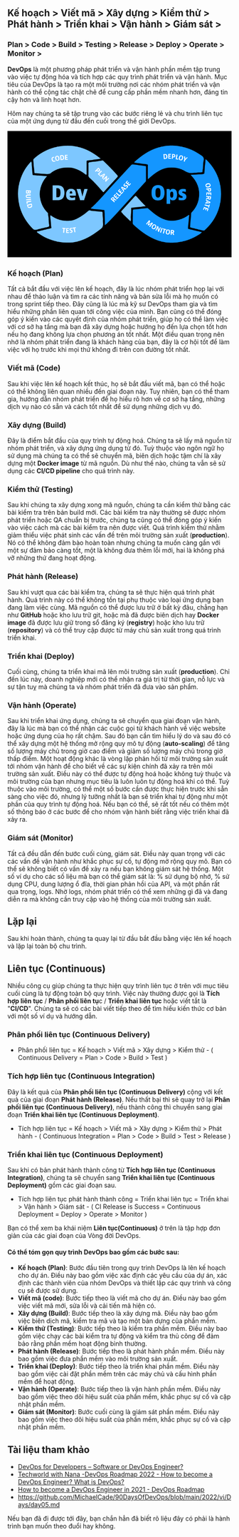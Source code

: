 ## Kế hoạch > Viết mã > Xây dựng > Kiểm thử > Phát hành > Triển khai > Vận hành > Giám sát >
### Plan > Code > Build > Testing > Release > Deploy > Operate > Monitor >

**DevOps** là một phương pháp phát triển và vận hành phần mềm tập trung vào việc tự động hóa và tích hợp các quy trình phát triển và vận hành. Mục tiêu của DevOps là tạo ra một môi trường nơi các nhóm phát triển và vận hành có thể cộng tác chặt chẽ để cung cấp phần mềm nhanh hơn, đáng tin cậy hơn và linh hoạt hơn.

Hôm nay chúng ta sẽ tập trung vào các bước riêng lẻ và chu trình liên tục của một ứng dụng từ đầu đến cuối trong thế giới DevOps.

![img](../Image/DevOps-process.png)

### Kế hoạch (Plan)

Tất cả bắt đầu với việc lên kế hoạch, đây là lúc nhóm phát triển họp lại với nhau để thảo luận và tìm ra các tính năng và bản sửa lỗi mà họ muốn có trong sprint tiếp theo. Đây cũng là lúc mà kỹ sư DevOps tham gia và tìm hiểu những phần liên quan tới công việc của mình. Bạn cũng có thể đóng góp ý kiến vào các quyết định của nhóm phát triển, giúp họ có thể làm việc với cơ sở hạ tầng mà bạn đã xây dựng hoặc hướng họ đến lựa chọn tốt hơn nếu họ đang không lựa chọn phương án tốt nhất. Một điều quan trọng nên nhớ là nhóm phát triển đang là khách hàng của bạn, đây là cơ hội tốt để làm việc với họ trước khi mọi thứ không đi trên con đường tốt nhất.

### Viết mã (Code)

Sau khi việc lên kế hoạch kết thúc, họ sẽ bắt đầu viết mã, bạn có thể hoặc có thể không liên quan nhiều đến giai đoạn này. Tuy nhiên, bạn có thể tham gia, hướng dẫn nhóm phát triển để họ hiểu rõ hơn về cơ sở hạ tầng, những dịch vụ nào có sẵn và cách tốt nhất để sử dụng những dịch vụ đó.

### Xây dựng (Build)

Đây là điểm bắt đầu của quy trình tự động hoá. Chúng ta sẽ lấy mã nguồn từ nhóm phát triển, và xây dựng ứng dụng từ đó. Tuỳ thuộc vào ngôn ngữ họ sử dụng mà chúng ta có thể sẽ chuyển mã, biên dịch hoặc tậm chí là xây dựng một **Docker image** từ mã nguồn. Dù như thế nào, chúng ta vẫn sẽ sử dụng các **CI/CD pipeline** cho quá trình này.

### Kiểm thử (Testing)

Sau khi chúng ta xây dựng xong mã nguồn, chúng ta cần kiểm thử bằng các bài kiểm tra trên bản build mới. Các bài kiểm tra này thường sẽ được nhóm phát triển hoặc QA chuẩn bị trước, chúng ta cũng có thể đóng góp ý kiến vào việc cách mà các bài kiểm tra nên được viết. Quá trình kiểm thử nhằm giảm thiểu việc phát sinh các vấn đề trên môi trường sản xuất (**production**). Nó có thể không đảm bào hoàn toàn nhưng chúng ta muốn càng gần với một sự đảm bảo càng tốt, một là không đưa thêm lỗi mới, hai là không phá vỡ những thứ đang hoạt động.

### Phát hành (Release)

Sau khi vượt qua các bài kiểm tra, chúng ta sẽ thực hiện quá trình phát hành. Quá trình này có thể không tồn tại phụ thuộc vào loại ứng dụng bạn đang làm việc cùng. Mã nguồn có thể được lưu trữ ở bất kỳ đâu, chẳng hạn như **GitHub** hoặc kho lưu trữ git, hoặc mã đã được biên dịch hay **Docker image** đã được lưu giữ trong sổ đăng ký (**registry**) hoặc kho lưu trữ (**repository**) và có thể truy cập được từ máy chủ sản xuất trong quá trình triển khai.

### Triển khai (Deploy)

Cuối cùng, chúng ta triển khai mã lên môi trường sản xuất (**production**). Chỉ đến lúc này, doanh nghiệp mới có thể nhận ra giá trị từ thời gian, nỗ lực và sự tận tuỵ mà chúng ta và nhóm phát triển đã đưa vào sản phẩm.

### Vận hành (Operate)

Sau khi triển khai ứng dụng, chúng ta sẽ chuyển qua giai đoạn vận hành, đây là lúc mà bạn có thể nhận các cuộc gọi từ khách hành về việc website hoặc ứng dụng của họ rất chậm. Sau đó bạn cần tìm hiểu lý do và sau đó có thể xây dựng một hệ thống mở rộng quy mô tự động (**auto-scaling**) để tăng số lượng máy chủ trong giờ cao điểm và giảm số lượng máy chủ trong giờ thấp điểm. Một hoạt động khác là vòng lặp phản hồi từ môi trường sản xuất tới nhóm vận hành để cho biết về các sự kiện chính đã xảy ra trên môi trường sản xuất. Điều này có thể được tự động hoá hoặc không tuỳ thuộc và môi trường của bạn nhưng mục tiêu là luôn luôn tự động hoá khi có thể. Tuỳ thuộc vào môi trường, có thể một số bước cần được thực hiện trước khi sẵn sàng cho việc đó, nhưng lý tưởng nhất là bạn sẽ triển khai tự động như một phần của quy trình tự động hoá. Nếu bạn có thể, sẽ rất tốt nếu có thêm một số thông báo ở các bước để cho nhóm vận hành biết rằng việc triển khai đã xảy ra.

### Giám sát (Monitor)

Tất cả đều dẫn đến bước cuối cùng, giám sát. Điều này quan trọng với các các vấn đề vận hành như khắc phục sự cố, tự động mở rộng quy mô. Bạn có thể sẽ không biết có vấn đề xảy ra nếu bạn không giám sát hệ thống. Một số ví dụ cho các số liệu mà bạn có thể giám sát là: % sử dụng bộ nhớ, % sử dụng CPU, dung lượng ổ đĩa, thời gian phản hồi của API, và một phần rất qua trọng, logs. Nhờ logs, nhóm phát triển có thể xem những gì đã và đang diễn ra mà không cần truy cập vào hệ thống của môi trường sản xuất.

## Lặp lại

Sau khi hoàn thành, chúng ta quay lại từ đầu bắt đầu bằng việc lên kế hoạch và lặp lại toàn bộ chu trình.

## Liên tục (Continuous)

Nhiều công cụ giúp chúng ta thực hiện quy trình liên tục ở trên với mục tiêu cuối cùng là tự động toàn bộ quy trình. Việc này thường được gọi là **Tích hợp liên tục** / **Phân phối liên tụ**c / **Triển khai liên tục** hoặc viết tắt là "**CI/CD**". Chúng ta sẽ có các bài viết tiếp theo để tìm hiểu kiến ​​thức cơ bản với một số ví dụ và hướng dẫn.

### Phân phối liên tục (Continuous Delivery)

- Phân phối liên tục = Kế hoạch > Viết mã > Xây dựng > Kiểm thử - ( Continuous Delivery = Plan > Code > Build > Test ) 

### Tích hợp liên tục (Continuous Integration)

Đây là kết quả của **Phân phối liên tục (Continuous Delivery)** cộng với kết quả của giai đoạn **Phát hành (Release)**. Nếu thất bại thì sẽ quay trở lại **Phân phối liên tục (Continuous Delivery)**, nếu thành công thì chuyển sang giai đoạn **Triển khai liên tục (Continuous Deployment)**.

- Tích hợp liên tục = Kế hoạch > Viết mã > Xây dựng > Kiểm thử > Phát hành - ( Continuous Integration = Plan > Code > Build > Test > Release )

### Triển khai liên tục (Continuous Deployment)

Sau khi có bản phát hành thành công từ **Tích hợp liên tục (Continuous Integration)**, chúng ta sẽ chuyển sang **Triển khai liên tục (Continuous Deployment)** gồm các giai đoạn sau.

- Tích hợp liên tục phát hành thành công = Triển khai liên tục = Triển khai > Vận hành > Giám sát - ( CI Release is Success = Continuous Deployment = Deploy > Operate > Monitor )

Bạn có thể xem ba khái niệm **Liên tục(Continuous)** ở trên là tập hợp đơn giản của các giai đoạn của Vòng đời DevOps.

#### Có thể tóm gọn quy trình DevOps bao gồm các bước sau:

- **Kế hoạch (Plan)**: Bước đầu tiên trong quy trình DevOps là lên kế hoạch cho dự án. Điều này bao gồm việc xác định các yêu cầu của dự án, xác định các thành viên của nhóm DevOps và thiết lập các quy trình và công cụ sẽ được sử dụng.
- **Viết mã (code)**: Bước tiếp theo là viết mã cho dự án. Điều này bao gồm việc viết mã mới, sửa lỗi và cải tiến mã hiện có.
- **Xây dựng (Build)**: Bước tiếp theo là xây dựng mã. Điều này bao gồm việc biên dịch mã, kiểm tra mã và tạo một bản dựng của phần mềm.
- **Kiểm thử (Testing)**: Bước tiếp theo là kiểm tra phần mềm. Điều này bao gồm việc chạy các bài kiểm tra tự động và kiểm tra thủ công để đảm bảo rằng phần mềm hoạt động bình thường.
- **Phát hành (Release)**: Bước tiếp theo là phát hành phần mềm. Điều này bao gồm việc đưa phần mềm vào môi trường sản xuất.
- **Triển khai (Deploy)**: Bước tiếp theo là triển khai phần mềm. Điều này bao gồm việc cài đặt phần mềm trên các máy chủ và cấu hình phần mềm để hoạt động.
- **Vận hành (Operate)**: Bước tiếp theo là vận hành phần mềm. Điều này bao gồm việc theo dõi hiệu suất của phần mềm, khắc phục sự cố và cập nhật phần mềm.
- **Giám sát (Monitor)**: Bước cuối cùng là giám sát phần mềm. Điều này bao gồm việc theo dõi hiệu suất của phần mềm, khắc phục sự cố và cập nhật phần mềm.

## Tài liệu tham khảo

- [DevOps for Developers – Software or DevOps Engineer?](https://www.youtube.com/watch?v=a0-uE3rOyeU)
- [Techworld with Nana -DevOps Roadmap 2022 - How to become a DevOps Engineer? What is DevOps?](https://www.youtube.com/watch?v=9pZ2xmsSDdo&t=125s)
- [How to become a DevOps Engineer in 2021 - DevOps Roadmap](https://www.youtube.com/watch?v=5pxbp6FyTfk)
- https://github.com/MichaelCade/90DaysOfDevOps/blob/main/2022/vi/Days/day05.md

Nếu bạn đã đi được tới đây, bạn chắn hẳn đã biết rõ liệu đây có phải là hành trình bạn muốn theo đuổi hay không.